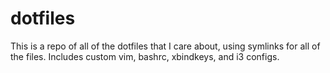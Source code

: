 # dotfiles
This is a repo of all of the dotfiles that I care about, using symlinks for all of the files. Includes custom vim, bashrc, xbindkeys, and i3 configs.

